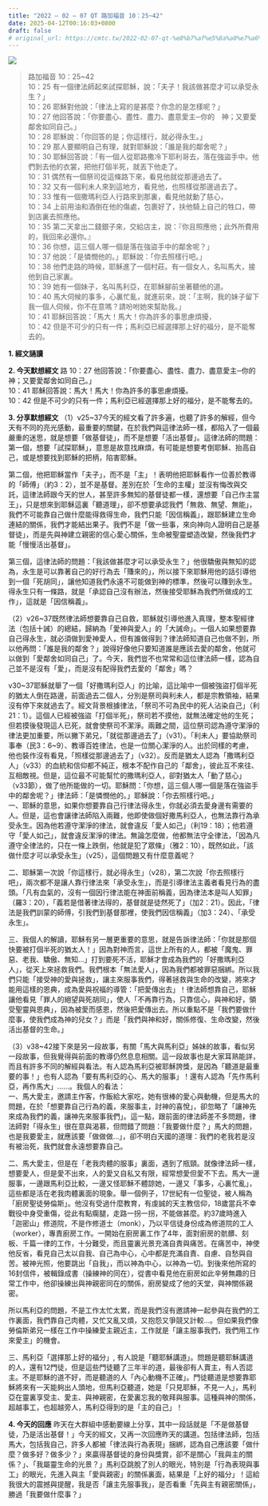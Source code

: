 ```yaml
---
title: "2022 – 02 – 07 QT 路加福音 10：25~42"
date: 2025-04-12T00:16:03+0800
draft: false
# original_url: https://cmtc.tw/2022-02-07-qt-%e8%b7%af%e5%8a%a0%e7%a6%8f%e9%9f%b3-10%ef%bc%9a2542
---
```


![](/images/qt.jpg)
> 路加福音 10：25\~42  
> 10：25 有一個律法師起來試探耶穌，說：「夫子！我該做甚麼才可以承受永生？」  
> 10：26 耶穌對他說：「律法上寫的是甚麼？你念的是怎樣呢？」  
> 10：27 他回答說：「你要盡心、盡性、盡力、盡意愛主─你的　神；又要愛鄰舍如同自己。」  
> 10：28 耶穌說：「你回答的是；你這樣行，就必得永生。」  
> 10：29 那人要顯明自己有理，就對耶穌說：「誰是我的鄰舍呢？」  
> 10：30 耶穌回答說：「有一個人從耶路撒冷下耶利哥去，落在強盜手中。他們剝去他的衣裳，把他打個半死，就丟下他走了。  
> 10：31 偶然有一個祭司從這條路下來，看見他就從那邊過去了。  
> 10：32 又有一個利未人來到這地方，看見他，也照樣從那邊過去了。  
> 10：33 惟有一個撒瑪利亞人行路來到那裏，看見他就動了慈心，  
> 10：34 上前用油和酒倒在他的傷處，包裹好了，扶他騎上自己的牲口，帶到店裏去照應他。  
> 10：35 第二天拿出二錢銀子來，交給店主，說：『你且照應他；此外所費用的，我回來必還你。』  
> 10：36 你想，這三個人哪一個是落在強盜手中的鄰舍呢？」  
> 10：37 他說：「是憐憫他的。」耶穌說：「你去照樣行吧。」  
> 10：38 他們走路的時候，耶穌進了一個村莊。有一個女人，名叫馬大，接他到自己家裏。  
> 10：39 她有一個妹子，名叫馬利亞，在耶穌腳前坐著聽他的道。  
> 10：40 馬大伺候的事多，心裏忙亂，就進前來，說：「主啊，我的妹子留下我一個人伺候，你不在意嗎？請吩咐她來幫助我。」  
> 10：41 耶穌回答說：「馬大！馬大！你為許多的事思慮煩擾，  
> 10：42 但是不可少的只有一件；馬利亞已經選擇那上好的福分，是不能奪去的。

**1. 經文誦讀**

**2.  今天默想經文**
路 10：27 他回答說：「你要盡心、盡性、盡力、盡意愛主─你的　神；又要愛鄰舍如同自己。」  
10：41 耶穌回答說：馬大！馬大！你為許多的事思慮煩擾。  
10：42 但是不可少的只有一件；馬利亞已經選擇那上好的福分，是不能奪去的。

**3. 分享默想經文**
（1）v25\~37今天的經文看了許多遍，也聽了許多的解經，但今天有不同的亮光感動，最重要的關鍵，在於我們與這律法師一樣，都陷入了一個最嚴重的迷思，就是想要「做基督徒」，而不是想要「活出基督」。這律法師的問題：  
第一個，想要「試探耶穌」，意思是故意找麻煩，有可能是想要考倒耶穌、抬高自己，或是想要找到耶穌的把柄，陷害耶穌。

第二個，他把耶穌當作「夫子」，而不是「主」！表明他把耶穌看作一位善於教導的「師傅」（約3：2），並不是基督。差別在於「生命的主權」並沒有悔改與交託，這律法師跟今天的世人，甚至許多無知的基督徒都一樣，還想要「自己作主當王」，只是想來到耶穌這裏「聽道理」，卻不想要承認我們「無救、無望、無能」，我們不可能靠自己做什麼能得救得生命，我們只能「因信稱義」，跟耶穌建立生命連結的關係，我們才能結出果子。我們不是「做一些事，來向神向人證明自己是基督徒」，而是先與神建立親密的信心愛心關係，生命被聖靈塑造改變，然後我們才能「慢慢活出基督」。

第三個，這律法師的問題：「我該做甚麼才可以承受永生？」他很驕傲與無知的認為，永生是可以靠著自己的好行為去「賺來的」，所以接下來耶穌用他的話引導他到一個「死胡同」，讓他知道我們永遠不可能做到神的標準，然後可以賺到永生。得永生只有一條路，就是「承認自己沒有辦法，然後接受耶穌為我們所做成的工作」，這就是「因信稱義」。

（2）v26\~37既然律法師想要靠自己自救，耶穌就引導他進入真理，整本聖經律法（包括十誡）的總結，歸納為「愛神與愛人」的「大誡命」。一個人如果想要靠自己得永生，就必須做到愛神愛人，但有誰做得到？律法師知道自己也做不到，所以他再問：「誰是我的鄰舍？」說得好像他只要知道誰是應該去愛的鄰舍，他就可以做到「愛鄰舍如同自己」了。今天，我們豈不也常常和這位律法師一樣，認為自己並不是沒有「愛」，而是沒有配得我們去愛的「鄰舍」嗎？

v30\~37耶穌就舉了一個「好撒瑪利亞人」的比喻，這比喻中一個被強盜打個半死的猶太人倒在路邊，前面過去二個人，分別是祭司與利未人，都是宗教領袖，結果沒有停下來就過去了。經文背景根據律法，「祭司不可為民中的死人沾染自己」（利21：1）。這個人已經被強盜「打個半死」，祭司若不摸他，就無法確定他的生死；但若摸後發現這人已死，就會使祭司不潔淨。兩難之間，這位祭司認為遵守潔淨的律法更加重要，所以撇下弟兄，「就從那邊過去了」（v31）。「利未人」要協助祭司事奉（民3：6\~9）、教導百姓律法，也是一位關心潔淨的人。出於同樣的考慮，他也裝作沒有看見，「照樣從那邊過去了」（v32）。反而是猶太人認為「撒瑪利亞人」（v33）的血統和信仰都不純正，根本不配作自己的「鄰舍」，彼此互不來往、互相敵視。但是，這位最不可能幫忙的撒瑪利亞人，卻對猶太人「動了慈心」（v33節），做了他所能做的一切。耶穌問：「你想，這三個人哪一個是落在強盜手中的鄰舍呢？」律法師：「是憐憫他的。」耶穌說：「你去照樣行吧。」  
一、耶穌的意思，如果你想要靠自己行律法得永生，你就必須去愛身邊有需要的人。但是，這也會讓律法師陷入兩難，他即使做個好撒馬利亞人，也無法靠行為承受永生。因為他若遵守潔淨的律法，就會違反「愛人如己」（利19：18）；他若遵守「愛人如己」，就會違反潔淨的律法。無論怎麼做，他都無法守全律法，「因為凡遵守全律法的，只在一條上跌倒，他就是犯了眾條」（雅2：10），既然如此，「該做什麼才可以承受永生」（v25），這個問題又有什麼意義呢？

二、耶穌第一次說「你這樣行，就必得永生」（v28），第二次說「你去照樣行吧」，兩次都不是讓人靠行律法來「承受永生」，而是引導律法主義者看見行為的盡頭。「凡有血氣的，沒有一個因行律法能在神面前稱義，因為律法本是叫人知罪」（羅3：20），「義若是借著律法得的，基督就是徒然死了」（加2：21）。因此，「律法是我們訓蒙的師傅，引我們到基督那裡，使我們因信稱義」（加3：24）、「承受永生」。

三、我個人的解讀，耶穌有另一層更重要的意思，就是告訴律法師：「你就是那個快要被打個半死的猶太人！」因為對神而言，這世上所有的人，都被「魔鬼、罪惡、老我、驕傲、無知…」打到要死不活，耶穌才會成為我們的「好撒瑪利亞人」，從天上來拯救我們。我們根本「無法愛人」，因為我們都被罪惡捆綁。所以我們只能「接受神的愛與拯救」，讓主來服事我們，得著拯救與生命的改變，將來才能用這樣的恩典，成為愛與祝福的導管：「把愛傳出去」！律法師想靠自己，耶穌讓他看見「罪人的絕望與死胡同」，使人「不再靠行為，只靠信心，與神和好，領受聖靈與恩典」，因為被愛而感恩，然後把愛傳出去。所以重點不是「我們要做什麼事，使我們成為神的兒女？」而是「我們與神和好，關係修復、生命改變，然後活出基督的生命。」

（3）v38\~42接下來是另一段故事，有關「馬大與馬利亞」姊妹的故事，看似另一段故事，但我覺得與前面的教導仍然息息相關。這一段故事也是大家耳熟能詳，而且有許多不同的解經與看法。有人認為馬利亞被耶穌誇獎，是因為「聽道是最重要的事！」也有人認為「要有馬利亞的心、馬大的服事」！還有人認為「先作馬利亞，再作馬大」……。我個人的看法：  
一、馬大愛主，邀請主作客，作飯給大家吃，她有很棒的愛心與動機，但是馬大的問題，在於「想要靠自己行為的義，來服事主，討神的喜悅」，卻忽略了「讓神先來成為我們的義，讓神先來服事我們」。這一點，跟前面的律法師差不多問題，律法師對「得永生」很在意與渴慕，但問錯了問題：「我要做什麼？」馬大的問題，也是我要愛主，就應該要「做做做…」，卻不明白天國的道理：我們的老我若是沒有被治死，我們就會永遠想要靠自己。

二、馬大愛主，但是在「老我肉體的服事」裏面，遇到了瓶頸。就像律法師一樣，想要愛人，但是愛不出來，人的愛又自私又有限，經常想愛但愛不下去。馬大一邊服事，一邊跟馬利亞比較，一邊又怪耶穌不體諒她，一邊又「事多，心裏忙亂」，這些都是活在老我肉體裏面的現象。舉一個例子，17世紀有一位聖徒，被人稱為「廚房聖徒勞倫斯」。他沒有受過什麼教育，有虔誠的天主教信仰，18歲當兵不幸戰役中身受重傷，從此有點瘸腿，走路一拐一拐，不能做甚麼。約37歲時進入「迦密山」修道院，不是作修道士（monk），乃以平信徒身份成為修道院的工人（worker），專責廚房工作。一開始在廚房裏工作了4年，面對廚房的骯髒、刻板、千篇一律的工作，十分難受，而且靈裏光景充滿自責與痛苦。在痛苦中，神使他反省，看見自己太以自我、自己為中心，心中都是充滿自責、自慮、自愁與自苦。被神光照，他要跳出「自我」，而以神為中心，以神為一切。到後來他所寫的16封信件，被輯錄成書（操練神的同在），從書中看見他在廚房如此辛勞無趣的日常工作中，他卻操練出與神親密同在的關係，廚房變成了他的天堂，與神關係親密。

所以馬利亞的問題，不是工作太忙太累，而是我們沒有邀請神一起參與在我們的工作裏面，我們靠自己肉體，又忙又亂又煩，又抱怨又爭競又計較…。但如果我們像勞倫斯弟兄一樣在工作中操練愛主親近主，工作就是「讓主服事我們，我們用工作來愛主」的機會。

三、馬利亞「選擇那上好的福分」, 有人說是「聽耶穌講道」。問題是聽耶穌講道的人，還有12門徒，但是這些門徒聽了三年半的道，最後卻有人賣主，有人否認主。不是耶穌的道不好，而是聽道的人「內心動機不正確」。門徒聽道是想要靠耶穌將來有一天能夠出人頭地，但馬利亞聽道，她是「只見耶穌，不見一人」，馬利亞在靈裏享受主、愛主、與神親密，在愛裏忘我的敬拜與服事。這種與神的關係，超越事工，也超越旁人，馬利亞得到的是「主的自己」！

**4. 今天的回應**
昨天在大群組中感動要線上分享，其中一段話就是「不是做基督徒，乃是活出基督！」今天的經文，又再一次回應昨天的講道。包括律法師，包括馬大，包括我自己，許多人都被「律法與行為表現」捆綁，認為自己應該要「做什麼？做多好？做多少？」來贏得基督徒的身份與獎賞，卻不是關心「我與主的關係？」、「我屬靈生命的光景？」馬利亞跳脫了別人的眼光，特別是「行為表現與事工」的眼光，先進入與主「愛與親密」的關係裏面，結果是「上好的福分」！這給我很大的震撼與提醒，我是否「讓主先服事我」，是否看重「先與主有親密關係」，勝過「我要做什麼事？」
